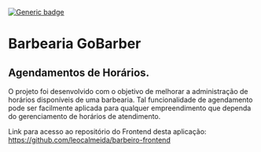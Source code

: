 [![Generic badge](https://img.shields.io/badge/node->=12.16.3-<COLOR>.svg)](https://shields.io/)
# Barbearia GoBarber
## Agendamentos de Horários.

O projeto foi desenvolvido com o objetivo de melhorar a administração de horários disponíveis de uma barbearia.
Tal funcionalidade de agendamento pode ser facilmente aplicada para qualquer empreendimento que dependa do gerenciamento de horários de atendimento.

Link para acesso ao repositório do Frontend desta aplicação: https://github.com/leocalmeida/barbeiro-frontend

